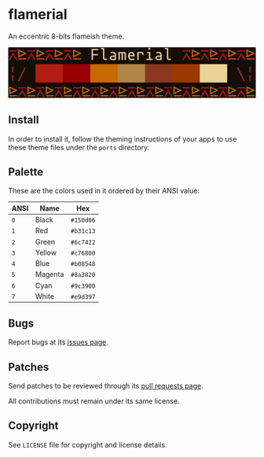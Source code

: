 # flamerial
An eccentric 8-bits flameish theme.

![](preview.png)

## Install
In order to install it, follow the theming instructions of your apps to use
these theme files under the `ports` directory.

## Palette
These are the colors used in it ordered by their ANSI value:

| ANSI | Name    | Hex       |
| ---- | ------- | --------- |
| `0`  | Black   | `#150d06` |
| `1`  | Red     | `#b31c13` |
| `2`  | Green   | `#6c7422` |
| `3`  | Yellow  | `#c76800` |
| `4`  | Blue    | `#b08548` |
| `5`  | Magenta | `#8a3820` |
| `6`  | Cyan    | `#9c3900` |
| `7`  | White   | `#e9d397` |

## Bugs
Report bugs at its [issues page](https://github.com/skippyr/flamerial/issues).

## Patches
Send patches to be reviewed through its [pull requests page](https://github.com/skippyr/flamerial/pulls).

All contributions must remain under its same license.

## Copyright
See `LICENSE` file for copyright and license details.
